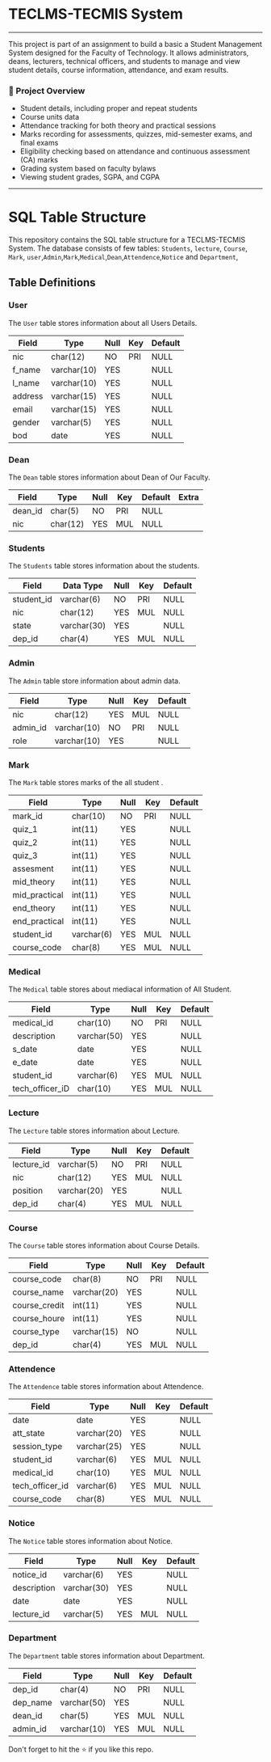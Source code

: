 # TECLMS-TECMIS System
***

<p>This project is part of an assignment to build a basic a Student Management System designed for the Faculty of Technology. It allows administrators, deans, lecturers, technical officers, and students to manage and view student details, course information, attendance, and exam results.</p>

### 🤖 Project Overview

- Student details, including proper and repeat students
- Course units data
- Attendance tracking for both theory and practical sessions
- Marks recording for assessments, quizzes, mid-semester exams, and final exams
- Eligibility checking based on attendance and continuous assessment (CA) marks
- Grading system based on faculty bylaws
- Viewing student grades, SGPA, and CGPA

***

# SQL Table Structure

This repository contains the SQL table structure for a TECLMS-TECMIS System. The database consists of few tables: `Students`, `lecture`, `Course`, `Mark`, `user`,`Admin`,`Mark`,`Medical`,`Dean`,`Attendence`,`Notice` and `Department`,

## Table Definitions

### User

The `User` table stores information about all Users Details.

| Field   | Type        | Null | Key | Default |
|---------|-------------|------|-----|---------|
| nic     | char(12)    | NO   | PRI | NULL    |
| f_name  | varchar(10) | YES  |     | NULL    |
| l_name  | varchar(10) | YES  |     | NULL    |
| address | varchar(15) | YES  |     | NULL    |
| email   | varchar(15) | YES  |     | NULL    |
| gender  | varchar(5)  | YES  |     | NULL    |
| bod     | date        | YES  |     | NULL    |

### Dean

The `Dean` table stores information about Dean of Our Faculty.

| Field   | Type     | Null | Key | Default | Extra |
|---------|----------|------|-----|---------|-------|
| dean_id | char(5)  | NO   | PRI | NULL    |       |
| nic     | char(12) | YES  | MUL | NULL    |       |

### Students

The `Students` table stores information about the students.

| Field      | Data Type   | Null | Key | Default |
|------------|-------------|------|-----|---------|
| student_id | varchar(6)  | NO   | PRI | NULL    |
| nic        | char(12)    | YES  | MUL | NULL    |
| state      | varchar(30) | YES  |     | NULL    |
| dep_id     | char(4)     | YES  | MUL | NULL    |

### Admin

The `Admin` table store information about admin data. 

| Field    | Type        | Null | Key | Default | 
|----------|-------------|------|-----|---------|
| nic      | char(12)    | YES  | MUL | NULL    |       
| admin_id | varchar(10) | NO   | PRI | NULL    |       
| role     | varchar(10) | YES  |     | NULL    |  

### Mark

The `Mark` table stores marks of the all student .

| Field         | Type       | Null | Key | Default | 
|---------------|------------|------|-----|---------|
| mark_id       | char(10)   | NO   | PRI | NULL    |       
| quiz_1        | int(11)    | YES  |     | NULL    |       
| quiz_2        | int(11)    | YES  |     | NULL    |       
| quiz_3        | int(11)    | YES  |     | NULL    |       
| assesment     | int(11)    | YES  |     | NULL    |       
| mid_theory    | int(11)    | YES  |     | NULL    |       
| mid_practical | int(11)    | YES  |     | NULL    |       
| end_theory    | int(11)    | YES  |     | NULL    |       
| end_practical | int(11)    | YES  |     | NULL    |       
| student_id    | varchar(6) | YES  | MUL | NULL    |       
| course_code   | char(8)    | YES  | MUL | NULL    |       

### Medical

The `Medical` table stores about mediacal information of All Student.

| Field           | Type        | Null | Key | Default | 
|-----------------|-------------|------|-----|---------|
| medical_id      | char(10)    | NO   | PRI | NULL    |       
| description     | varchar(50) | YES  |     | NULL    |       
| s_date          | date        | YES  |     | NULL    |       
| e_date          | date        | YES  |     | NULL    |       
| student_id      | varchar(6)  | YES  | MUL | NULL    |       
| tech_officer_iD | char(10)    | YES  | MUL | NULL    |       

### Lecture

The `Lecture` table stores information about Lecture.

| Field      | Type        | Null | Key | Default |
|------------|-------------|------|-----|---------|
| lecture_id | varchar(5)  | NO   | PRI | NULL    |
| nic        | char(12)    | YES  | MUL | NULL    |
| position   | varchar(20) | YES  |     | NULL    |
| dep_id     | char(4)     | YES  | MUL | NULL    |

### Course

The `Course` table stores information about Course Details.

| Field         | Type        | Null | Key | Default |
|---------------|-------------|------|-----|---------|
| course_code   | char(8)     | NO   | PRI | NULL    |
| course_name   | varchar(20) | YES  |     | NULL    |
| course_credit | int(11)     | YES  |     | NULL    |
| course_houre  | int(11)     | YES  |     | NULL    |
| course_type   | varchar(15) | NO   |     | NULL    |
| dep_id        | char(4)     | YES  | MUL | NULL    |

### Attendence 

The `Attendence` table stores information about Attendence.

| Field           | Type        | Null | Key | Default |
|-----------------|-------------|------|-----|---------|
| date            | date        | YES  |     | NULL    |
| att_state       | varchar(20) | YES  |     | NULL    |
| session_type    | varchar(25) | YES  |     | NULL    |
| student_id      | varchar(6)  | YES  | MUL | NULL    |
| medical_id      | char(10)    | YES  | MUL | NULL    |
| tech_officer_id | varchar(6)  | YES  | MUL | NULL    |
| course_code     | char(8)     | YES  | MUL | NULL    |

### Notice

The `Notice` table stores information about Notice.

| Field       | Type        | Null | Key | Default |
|-------------|-------------|------|-----|---------|
| notice_id   | varchar(6)  | YES  |     | NULL    |
| description | varchar(30) | YES  |     | NULL    |
| date        | date        | YES  |     | NULL    |
| lecture_id  | varchar(5)  | YES  | MUL | NULL    |

### Department

The `Department` table stores information about Department.

| Field    | Type        | Null | Key | Default |
|----------|-------------|------|-----|---------|
| dep_id   | char(4)     | NO   | PRI | NULL    |
| dep_name | varchar(50) | YES  |     | NULL    |
| dean_id  | char(5)     | YES  | MUL | NULL    |
| admin_id | varchar(10) | YES  | MUL | NULL    |


Don't forget to hit the :star: if you like this repo.
